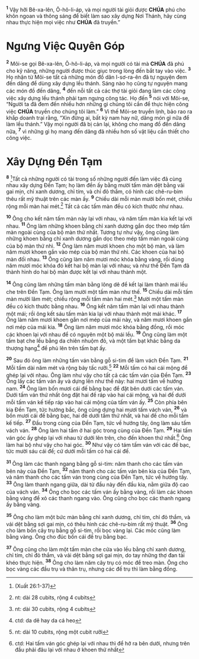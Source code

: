 <sup><b>1</b></sup> Vậy hỡi Bê-xa-lên, Ô-hô-li-áp, và mọi người tài giỏi được **CHÚA** phú cho khôn ngoan và thông sáng để biết làm sao xây dựng Nơi Thánh, hãy cùng nhau thực hiện mọi việc như **CHÚA** đã truyền.”


# Ngưng Việc Quyên Góp
<sup><b>2</b></sup> Môi-se gọi Bê-xa-lên, Ô-hô-li-áp, và mọi người có tài mà **CHÚA** đã phú cho kỹ năng, những người được thúc giục trong lòng đến bắt tay vào việc. <sup><b>3</b></sup> Họ nhận từ Môi-se tất cả những món đồ dân I-sơ-ra-ên đã tự nguyện đem đến dâng để dùng xây dựng lều thánh. Sáng nào họ cũng tự nguyện mang các món đồ đến dâng, <sup><b>4</b></sup> đến nỗi tất cả các thợ tài giỏi đang làm các công việc xây dựng lều thánh phải tạm ngưng công tác. Họ đến <sup><b>5</b></sup> nói với Môi-se, “Người ta đã đem đến nhiều hơn những gì chúng tôi cần để thực hiện công việc **CHÚA** truyền cho chúng tôi làm.” <sup><b>6</b></sup> Vì thế Môi-se truyền lịnh, bảo rao ra khắp doanh trại rằng, “Xin đừng ai, bất kỳ nam hay nữ, dâng món gì nữa để làm lều thánh.” Vậy mọi người đã bị cản lại, không cho mang đồ đến dâng nữa, <sup><b>7</b></sup> vì những gì họ mang đến dâng đã nhiều hơn số vật liệu cần thiết cho công việc.


# Xây Dựng Đền Tạm
<sup><b>8</b></sup> [^1@-a38349ed-2676-4876-8604-dedd9a5690cc]Tất cả những người có tài trong số những người đến làm việc đã cùng nhau xây dựng Đền Tạm; họ làm đền ấy bằng mười tấm màn dệt bằng vải gai mịn, chỉ xanh dương, chỉ tím, và chỉ đỏ thắm, có hình các chê-ru-bim thêu rất mỹ thuật trên các màn ấy. <sup><b>9</b></sup> Chiều dài mỗi màn mười bốn mét, chiều rộng mỗi màn hai mét.[^1-a38349ed-2676-4876-8604-dedd9a5690cc] Tất cả các tấm màn đều có kích thước như nhau.

<sup><b>10</b></sup> Ông cho kết năm tấm màn này lại với nhau, và năm tấm màn kia kết lại với nhau. <sup><b>11</b></sup> Ông làm những khoen bằng chỉ xanh dương gắn dọc theo mép tấm màn ngoài cùng của bộ màn thứ nhất. Tương tự như vậy, ông cũng làm những khoen bằng chỉ xanh dương gắn dọc theo mép tấm màn ngoài cùng của bộ màn thứ nhì. <sup><b>12</b></sup> Ông làm năm mươi khoen cho một bộ màn, và làm năm mươi khoen gắn vào mép của bộ màn thứ nhì. Các khoen của hai bộ màn đối nhau. <sup><b>13</b></sup> Ông cũng làm năm mươi móc khóa bằng vàng, rồi dùng năm mươi móc khóa đó kết hai bộ màn lại với nhau; và như thế Đền Tạm đã thành hình do hai bộ màn được kết lại với nhau thành một.

<sup><b>14</b></sup> Ông cũng làm những tấm màn bằng lông dê để kết lại làm thành mái lều che trên Đền Tạm. Ông làm mười một tấm màn như thế. <sup><b>15</b></sup> Chiều dài mỗi tấm màn mười lăm mét; chiều rộng mỗi tấm màn hai mét.[^2-a38349ed-2676-4876-8604-dedd9a5690cc] Mười một tấm màn đều có kích thước bằng nhau. <sup><b>16</b></sup> Ông kết năm tấm màn lại với nhau thành một mái; rồi ông kết sáu tấm màn kia lại với nhau thành một mái khác. <sup><b>17</b></sup> Ông làm năm mươi khoen gắn nơi mép của mái này, và năm mươi khoen gắn nơi mép của mái kia. <sup><b>18</b></sup> Ông làm năm mươi móc khóa bằng đồng, rồi móc các khoen lại với nhau để có nguyên một bộ mái lều. <sup><b>19</b></sup> Ông cũng làm một tấm bạt che lều bằng da chiên nhuộm đỏ, và một tấm bạt khác bằng da thượng hạng[^3-a38349ed-2676-4876-8604-dedd9a5690cc] để phủ lên trên tấm bạt ấy.

<sup><b>20</b></sup> Sau đó ông làm những tấm ván bằng gỗ si-tim để làm vách Đền Tạm. <sup><b>21</b></sup> Mỗi tấm dài năm mét và rộng bảy tấc rưỡi.[^4-a38349ed-2676-4876-8604-dedd9a5690cc] <sup><b>22</b></sup> Mỗi tấm có hai cái mộng để ghép lại với nhau. Ông làm như vậy cho tất cả các tấm ván của Đền Tạm. <sup><b>23</b></sup> Ông lấy các tấm ván ấy và dựng lên như thế này: hai mươi tấm về hướng nam. <sup><b>24</b></sup> Ông làm bốn mươi cái đế bằng bạc để đặt bên dưới các tấm ván. Dưới tấm ván thứ nhất ông đặt hai đế ráp vào hai cái mộng, và hai đế dưới mỗi tấm ván kế tiếp ráp vào hai cái mộng của tấm ván ấy. <sup><b>25</b></sup> Còn phía bên kia Đền Tạm, tức hướng bắc, ông cũng dựng hai mươi tấm vách ván, <sup><b>26</b></sup> và bốn mươi cái đế bằng bạc, hai đế dưới tấm thứ nhất, và hai đế cho mỗi tấm kế tiếp. <sup><b>27</b></sup> Đầu trong cùng của Đền Tạm, tức về hướng tây, ông làm sáu tấm vách ván. <sup><b>28</b></sup> Ông làm hai tấm ở hai góc trong cùng của Đền Tạm. <sup><b>29</b></sup> Hai tấm ván góc ấy ghép lại với nhau từ dưới lên trên, cho đến khoen thứ nhất.[^5-a38349ed-2676-4876-8604-dedd9a5690cc] Ông làm hai bộ như vậy cho hai góc. <sup><b>30</b></sup> Như vậy có tám tấm ván với các đế bạc, tức mười sáu cái đế; cứ dưới mỗi tấm có hai cái đế.

<sup><b>31</b></sup> Ông làm các thanh ngang bằng gỗ si-tim: năm thanh cho các tấm ván bên này của Đền Tạm, <sup><b>32</b></sup> năm thanh cho các tấm ván bên kia của Đền Tạm, và năm thanh cho các tấm ván trong cùng của Đền Tạm, tức về hướng tây. <sup><b>33</b></sup> Ông làm thanh ngang giữa, dài từ đầu này đến đầu kia, nằm giữa độ cao của vách ván. <sup><b>34</b></sup> Ông cho bọc các tấm ván ấy bằng vàng, rồi làm các khoen bằng vàng để xỏ các thanh ngang vào. Ông cũng cho bọc các thanh ngang ấy bằng vàng.

<sup><b>35</b></sup> Ông cho làm một bức màn bằng chỉ xanh dương, chỉ tím, chỉ đỏ thắm, và vải dệt bằng sợi gai mịn, có thêu hình các chê-ru-bim rất mỹ thuật. <sup><b>36</b></sup> Ông cho làm bốn cây trụ bằng gỗ si-tim, rồi bọc vàng lại. Các móc cũng làm bằng vàng. Ông cho đúc bốn cái đế trụ bằng bạc.

<sup><b>37</b></sup> Ông cũng cho làm một tấm màn che cửa vào lều bằng chỉ xanh dương, chỉ tím, chỉ đỏ thắm, và vải dệt bằng sợi gai mịn, do tay những thợ đan tài khéo thực hiện. <sup><b>38</b></sup> Ông cho làm năm cây trụ có móc để treo màn. Ông cho bọc vàng các đầu trụ và thân trụ, nhưng các đế trụ thì làm bằng đồng.

[^1-a38349ed-2676-4876-8604-dedd9a5690cc]: nt: dài 28 cubits, rộng 4 cubits
[^2-a38349ed-2676-4876-8604-dedd9a5690cc]: nt: dài 30 cubits, rộng 4 cubits
[^3-a38349ed-2676-4876-8604-dedd9a5690cc]: ctd: da dê hay da cá heo
[^4-a38349ed-2676-4876-8604-dedd9a5690cc]: nt: dài 10 cubits, rộng một cubit rưỡi
[^5-a38349ed-2676-4876-8604-dedd9a5690cc]: ctd: Hai tấm ván góc ghép lại với nhau thì để hở ra bên dưới, nhưng trên đầu phải đâu lại với nhau ở khoen thứ nhất
[^1@-a38349ed-2676-4876-8604-dedd9a5690cc]: (Xuất 26:1-37)